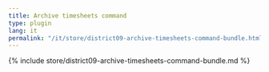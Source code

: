 ```yaml
---
title: Archive timesheets command
type: plugin
lang: it
permalink: "/it/store/district09-archive-timesheets-command-bundle.html"
---
```


{% include store/district09-archive-timesheets-command-bundle.md %}
